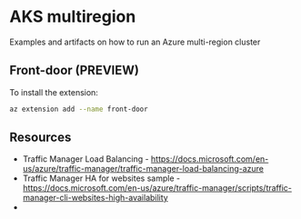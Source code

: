 # AKS multiregion
Examples and artifacts on how to run an Azure multi-region cluster

## Front-door (PREVIEW)

To install the extension:

```bash
az extension add --name front-door
```

## Resources

- Traffic Manager Load Balancing - <https://docs.microsoft.com/en-us/azure/traffic-manager/traffic-manager-load-balancing-azure>
- Traffic Manager HA for websites sample - <https://docs.microsoft.com/en-us/azure/traffic-manager/scripts/traffic-manager-cli-websites-high-availability>
- 